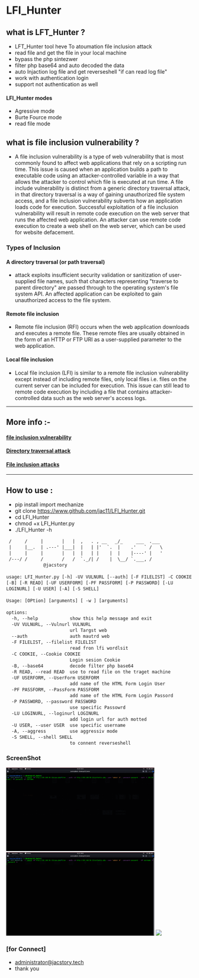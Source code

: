 # LFI_Hunter

##  what is LFT_Hunter ?
* LFT_Hunter tool heve To atoumation file inclusion attack 
* read file and get the file in your local machine
* bypass the php sintezwer
* filter php base64 and auto decoded the data
* auto Injaction log file and get reverseshell "if can read log file"
* work with authentication login
* support not authentication as well 
#### LFI_Hunter modes 
   - Agressive mode 
   - Burte Fource mode
   - read file mode
##  what is file inclusion vulnerability ?
* A file inclusion vulnerability is a type of web vulnerability that is most commonly found to affect web applications that rely on a scripting run time. This issue is caused when an application builds a path to executable code using an attacker-controlled variable in a way that allows the attacker to control which file is executed at run time. A file include vulnerability is distinct from a generic directory traversal attack, in that directory traversal is a way of gaining unauthorized file system access, and a file inclusion vulnerability subverts how an application loads code for execution. Successful exploitation of a file inclusion vulnerability will result in remote code execution on the web server that runs the affected web application. An attacker can use remote code execution to create a web shell on the web server, which can be used for website defacement.
### Types of Inclusion
   #### A directory traversal (or path traversal) 
-  attack exploits insufficient security validation or sanitization of user-supplied file names, such that characters representing "traverse to parent directory" are passed through to the operating system's file system API. An affected application can be exploited to gain unauthorized access to the file system. 
 #### Remote file inclusion
   - Remote file inclusion (RFI) occurs when the web application downloads and executes a remote file. These remote files are usually obtained in the          form of an HTTP or FTP URI as a user-supplied parameter to the web application.
 #### Local file inclusion
   - Local file inclusion (LFI)
 is similar to a remote file inclusion vulnerability except instead of including remote files, only local files i.e. files on the current server          can be included for execution. This issue can still lead to remote code execution by including a file that contains attacker-controlled data such as the web server's access logs. 
-----------------------------------------------------------------------------------

## More info :-
#### [file inclusion vulnerability](https://en.wikipedia.org/wiki/File_inclusion_vulnerability)
#### [Directory traversal attack](https://en.wikipedia.org/wiki/Directory_traversal_attack)
#### [File inclusion attacks](https://resources.infosecinstitute.com/topic/file-inclusion-attacks/)
-------------------------------------------------------------------------------------------

## How to use : 
* pip install import mechanize
* git clone https://www.github.com/jac11/LFI_Hunter.git
* cd LFI_Hunter
* chmod +x LFI_Hunter.py
* ./LFI_Hunter -h
``` .     .____ _       __  __               .                
 /     /     |       |   |  ,   . , __   _/_     ___  .___ 
 |     |__.  | .---' |___|  |   | |'  `.  |    .'   ` /   \
 |     |     |       |   |  |   | |    |  |    |----' |   '
 /---/ /     /       /   /  `._/| /    |  \__/ `.___, /    
              @jacstory                                             

usage: LFI_Hunter.py [-h] -UV VULNURL [--auth] [-F FILELIST] -C COOKIE [-B] [-R READ] [-UF USERFORM] [-PF PASSFORM] [-P PASSWORD] [-LU LOGINURL] [-U USER] [-A] [-S SHELL]

Usage: [OPtion] [arguments] [ -w ] [arguments]

options:
  -h, --help            show this help message and exit
  -UV VULNURL, --Vulnurl VULNURL
                        url Targst web
  --auth                auth mautrd web
  -F FILELIST, --filelist FILELIST
                        read fron lfi wordlsit
  -C COOKIE, --Cookie COOKIE
                        Login sesion Cookie
  -B, --base64          decode filter php base64
  -R READ, --read READ  use to read file on the traget machine
  -UF USERFORM, --UserForm USERFORM
                        add name of the HTML Form Login User
  -PF PASSFORM, --PassForm PASSFORM
                        add name of the HTML Form Login Passord
  -P PASSWORD, --password PASSWORD
                        use specific Passowrd
  -LU LOGINURL, --loginurl LOGINURL
                        add login url for auth motted
  -U USER, --user USER  use specific username
  -A, --aggress         use aggressiv mode
  -S SHELL, --shell SHELL
                        to connent reverseshell
```
  

### ScreenShot
 <img src = "images/2.gif" width=400> <img src = "images/7.gif" width=400>  <img src = "images/3.png" width=400> 
  
### [for Connect]
* administrator@jacstory.tech
* thank you 
